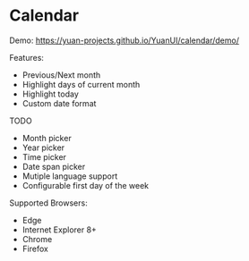# Calendar

Demo: https://yuan-projects.github.io/YuanUI/calendar/demo/

Features:
* Previous/Next month
* Highlight days of current month
* Highlight today
* Custom date format

TODO
* Month picker
* Year picker
* Time picker
* Date span picker
* Mutiple language support
* Configurable first day of the week

Supported Browsers:
* Edge
* Internet Explorer 8+
* Chrome
* Firefox

